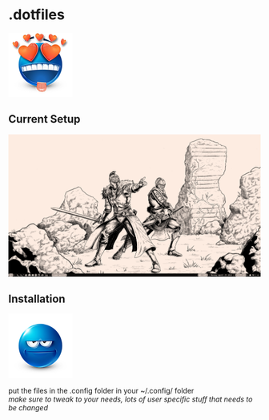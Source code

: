 # .dotfiles

![WOW](/img/WOW.png)


## Current Setup

![current setup](/img/current.png)


## Installation 

![really](/img/gr.png)

put the files in the .config folder in your ~/.config/ folder  
_make sure to tweak to your needs, lots of user specific stuff that needs to be changed_
